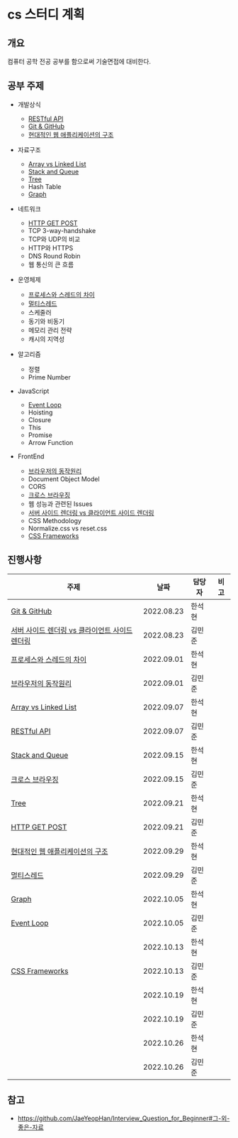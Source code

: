 # cs 스터디 계획

## 개요

컴퓨터 공학 전공 공부를 함으로써 기술면접에 대비한다.

## 공부 주제

- 개발상식
  - [RESTful API](MinJunKim/RestApi.md)
  - [Git & GitHub](HanSeokhyeon/git-github.md)
  - [현대적인 웹 애플리케이션의 구조](HanSeokhyeon/web-application.md)
- 자료구조
  - [Array vs Linked List](HanSeokhyeon/array-and-linked-list.md)
  - [Stack and Queue](HanSeokhyeon/stack-and-queue.md)
  - [Tree](HanSeokhyeon/tree.md)
  - Hash Table
  - [Graph](HanSeokhyeon/graph.md)
- 네트워크
  - [HTTP GET POST](MinJunKim/HTTP_GET_POST.md)
  - TCP 3-way-handshake
  - TCP와 UDP의 비교
  - HTTP와 HTTPS
  - DNS Round Robin
  - 웹 통신의 큰 흐름
- 운영체제
  - [프로세스와 스레드의 차이](HanSeokhyeon/process-and-thread.md)
  - [멀티스레드](MinJunKim/multi-thread.md)
  - 스케줄러
  - 동기와 비동기
  - 메모리 관리 전략
  - 캐시의 지역성
- 알고리즘
  - 정렬
  - Prime Number
- JavaScript
  - [Event Loop](MinJunKim/event-loop.md)
  - Hoisting
  - Closure
  - This
  - Promise
  - Arrow Function
- FrontEnd

  - [브라우저의 동작원리](MinJunKim/How_Browsers_Work.md)
  - Document Object Model
  - CORS
  - [크로스 브라우징](MinJunKim/CrossBrowsing.md)   
  - 웹 성능과 관련된 Issues
  - [서버 사이드 렌더링 vs 클라이언트 사이드 렌더링](MinJunKim/ServerSideRendering_vs_ClientSideRendering.md)
  - CSS Methodology
  - Normalize.css vs reset.css
  - [CSS Frameworks](MinJunKim/CSS_framework.md)

## 진행사항

| 주제                                           | 날짜       | 담당자 | 비고 |
| ---------------------------------------------- | ---------- | ------ | ---- |
| [Git & GitHub](HanSeokhyeon/git-github.md)     | 2022.08.23 | 한석현 |      |
| [서버 사이드 렌더링 vs 클라이언트 사이드 렌더링](MinJunKim/ServerSideRendering_vs_ClientSideRendering.md) | 2022.08.23 | 김민준 |      |
| [프로세스와 스레드의 차이](HanSeokhyeon/process-and-thread.md) | 2022.09.01 | 한석현 |      |
| [브라우저의 동작원리](MinJunKim/How_Browsers_Work.md) | 2022.09.01 | 김민준 |      |
| [Array vs Linked List](HanSeokhyeon/array-and-linked-list.md) | 2022.09.07 | 한석현 |  |
| [RESTful API](MinJunKim/RestApi.md) | 2022.09.07 | 김민준 |  |
| [Stack and Queue](HanSeokhyeon/stack-and-queue.md) | 2022.09.15 | 한석현 |  |
| [크로스 브라우징](MinJunKim/CrossBrowsing.md) | 2022.09.15 | 김민준 |  |
| [Tree](HanSeokhyeon/tree.md) | 2022.09.21 | 한석현 |  |
| [HTTP GET POST](MinJunKim/HTTP_GET_POST.md) | 2022.09.21 | 김민준 |  |
| [현대적인 웹 애플리케이션의 구조](HanSeokhyeon/web-application.md) | 2022.09.29 | 한석현 |  |
| [멀티스레드](MinJunKim/multi-thread.md) | 2022.09.29 | 김민준 |  |
| [Graph](HanSeokhyeon/graph.md) | 2022.10.05 | 한석현 |  |
| [Event Loop](MinJunKim/event-loop.md) | 2022.10.05 | 김민준 |  |
| | 2022.10.13 | 한석현 |  |
|[CSS Frameworks](MinJunKim/CSS_framework.md) | 2022.10.13 | 김민준 |  |
| | 2022.10.19 | 한석현 |  |
| | 2022.10.19 | 김민준 |  |
| | 2022.10.26 | 한석현 |  |
| | 2022.10.26 | 김민준 |  |

## 참고

- https://github.com/JaeYeopHan/Interview_Question_for_Beginner#그-외-좋은-자료
